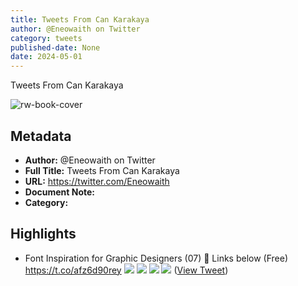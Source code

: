 ```yaml
---
title: Tweets From Can Karakaya
author: @Eneowaith on Twitter
category: tweets
published-date: None
date: 2024-05-01
---
```

Tweets From Can Karakaya

![rw-book-cover](https://pbs.twimg.com/profile_images/1634141565143621632/gp8gmIw5.jpg)

## Metadata
- **Author:** @Eneowaith on Twitter
- **Full Title:** Tweets From Can Karakaya
- **URL:** https://twitter.com/Eneowaith
- **Document Note:** 
- **Category:**

## Highlights
- Font Inspiration for Graphic Designers (07)
  🔗 Links below (Free) https://t.co/afz6d90rey
  ![](https://pbs.twimg.com/media/F0Hzcr3WAAAG54V.png)
  ![](https://pbs.twimg.com/media/F0HzdGeWYAMhiAs.png)
  ![](https://pbs.twimg.com/media/F0Hzde_X0AAAI1g.png)
  ![](https://pbs.twimg.com/media/F0Hzd3gXoAEtuH7.png) ([View Tweet](https://twitter.com/Eneowaith/status/1675888412585279488))
